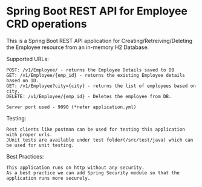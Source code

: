# Spring Boot REST API for Employee CRD operations
	
This is a Spring Boot REST API application for Creating/Retreiving/Deleting the Employee resource
from an in-memory H2 Database.

Supported URLs:

	POST: /v1/Employee/ - returns the Employee Details saved to DB
	GET: /v1/Employee/{emp_id} - returns the existing Employee details based on ID.
	GET: /v1/Employee?city={city} - returns the list of employees based on city.
	DELETE: /v1/Employee/{emp_id} - Deletes the employee from DB.
	
	Server port used - 9090 (*refer application.yml)

Testing: 
	
	Rest clients like postman can be used for testing this application with proper urls. 
	JUnit tests are available under test folder(/src/test/java) which can be used for unit testing.
	
Best Practices:
	
	This application runs on http without any security. 
	As a best practice we can add Spring Security module so that the application runs more securely.


	
